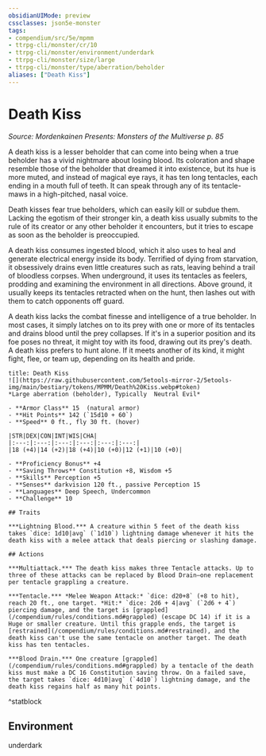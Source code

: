 ```yaml
---
obsidianUIMode: preview
cssclasses: json5e-monster
tags:
- compendium/src/5e/mpmm
- ttrpg-cli/monster/cr/10
- ttrpg-cli/monster/environment/underdark
- ttrpg-cli/monster/size/large
- ttrpg-cli/monster/type/aberration/beholder
aliases: ["Death Kiss"]
---
```

# Death Kiss
*Source: Mordenkainen Presents: Monsters of the Multiverse p. 85*  

A death kiss is a lesser beholder that can come into being when a true beholder has a vivid nightmare about losing blood. Its coloration and shape resemble those of the beholder that dreamed it into existence, but its hue is more muted, and instead of magical eye rays, it has ten long tentacles, each ending in a mouth full of teeth. It can speak through any of its tentacle-maws in a high-pitched, nasal voice.

Death kisses fear true beholders, which can easily kill or subdue them. Lacking the egotism of their stronger kin, a death kiss usually submits to the rule of its creator or any other beholder it encounters, but it tries to escape as soon as the beholder is preoccupied.

A death kiss consumes ingested blood, which it also uses to heal and generate electrical energy inside its body. Terrified of dying from starvation, it obsessively drains even little creatures such as rats, leaving behind a trail of bloodless corpses. When underground, it uses its tentacles as feelers, prodding and examining the environment in all directions. Above ground, it usually keeps its tentacles retracted when on the hunt, then lashes out with them to catch opponents off guard.

A death kiss lacks the combat finesse and intelligence of a true beholder. In most cases, it simply latches on to its prey with one or more of its tentacles and drains blood until the prey collapses. If it's in a superior position and its foe poses no threat, it might toy with its food, drawing out its prey's death. A death kiss prefers to hunt alone. If it meets another of its kind, it might fight, flee, or team up, depending on its health and pride.

```ad-statblock
title: Death Kiss
![](https://raw.githubusercontent.com/5etools-mirror-2/5etools-img/main/bestiary/tokens/MPMM/Death%20Kiss.webp#token)
*Large aberration (beholder), Typically  Neutral Evil*

- **Armor Class** 15  (natural armor)
- **Hit Points** 142 (`15d10 + 60`)
- **Speed** 0 ft., fly 30 ft. (hover)

|STR|DEX|CON|INT|WIS|CHA|
|:---:|:---:|:---:|:---:|:---:|:---:|
|18 (+4)|14 (+2)|18 (+4)|10 (+0)|12 (+1)|10 (+0)|

- **Proficiency Bonus** +4
- **Saving Throws** Constitution +8, Wisdom +5
- **Skills** Perception +5
- **Senses** darkvision 120 ft., passive Perception 15
- **Languages** Deep Speech, Undercommon
- **Challenge** 10

## Traits

***Lightning Blood.*** A creature within 5 feet of the death kiss takes `dice: 1d10|avg` (`1d10`) lightning damage whenever it hits the death kiss with a melee attack that deals piercing or slashing damage.

## Actions

***Multiattack.*** The death kiss makes three Tentacle attacks. Up to three of these attacks can be replaced by Blood Drain—one replacement per tentacle grappling a creature.

***Tentacle.*** *Melee Weapon Attack:* `dice: d20+8` (+8 to hit), reach 20 ft., one target. *Hit:* `dice: 2d6 + 4|avg` (`2d6 + 4`) piercing damage, and the target is [grappled](/compendium/rules/conditions.md#grappled) (escape DC 14) if it is a Huge or smaller creature. Until this grapple ends, the target is [restrained](/compendium/rules/conditions.md#restrained), and the death kiss can't use the same tentacle on another target. The death kiss has ten tentacles.

***Blood Drain.*** One creature [grappled](/compendium/rules/conditions.md#grappled) by a tentacle of the death kiss must make a DC 16 Constitution saving throw. On a failed save, the target takes `dice: 4d10|avg` (`4d10`) lightning damage, and the death kiss regains half as many hit points.
```
^statblock

## Environment

underdark